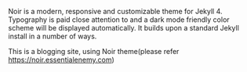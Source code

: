 Noir is a modern, responsive and customizable theme for Jekyll 4. Typography is paid close attention to and a dark mode friendly color scheme will be displayed automatically. It builds upon a standard Jekyll install in a number of ways.

This is a blogging site, using Noir theme(please refer https://noir.essentialenemy.com)